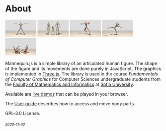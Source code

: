 # About

<img src="demos/snapshots/demo-mannequin-01.jpg" width="100"> <img src="demos/snapshots/demo-mannequin-02.jpg" width="100"> <img src="demos/snapshots/demo-mannequin-03.jpg" width="100"> <img src="demos/snapshots/demo-mannequin-04.jpg" width="100"> <img src="demos/snapshots/demo-mannequin-05.jpg" width="100">

Mannequin.js is a simple library of an articulated human figure.
The shape of the figure and its movements are done purely in JavaScript.
The graphics is implemented in [Three.js](threejs.org). The library is
used in the course *Fundamentals of Computer Graphics*
for Computer Sciences undergraduate students from the
[Faculty of Mathematics and Informatics](https://www.fmi.uni-sofia.bg/en)
at [Sofia University](https://www.uni-sofia.bg/index.php/eng).

Available are [live demos](../demos) that can be played
in your browser.

The [User guide](../docs) describes how to access and move body parts.

GPL-3.0 License.

<sub>*2020-11-02*</sub>